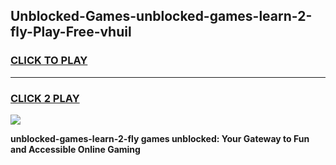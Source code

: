 
## Unblocked-Games-unblocked-games-learn-2-fly-Play-Free-vhuil
<h3>
<a href="https://premium76.site?title=unblocked-games-learn-2-fly&ref=20A">CLICK TO PLAY</a></h3>
<hr>

<h3>
<a href="https://premium76.site?title=unblocked-games-learn-2-fly&ref=20A">CLICK 2 PLAY</a>
  
</h3>

<a href="https://premium76.site?title=unblocked-games-learn-2-fly&ref=20A"><img src="https://clearcache.store/games.png"></a>


**unblocked-games-learn-2-fly games unblocked: Your Gateway to Fun and Accessible Online Gaming**
